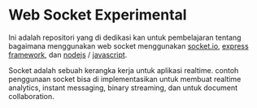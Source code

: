 # Web Socket Experimental
Ini adalah repositori yang di dedikasi kan untuk pembelajaran tentang bagaimana menggunakan web socket menggunakan [socket.io](https://socket.io), [express framework](https://expressjs.com/), dan [nodejs](https://nodejs.org/) / [javascript](https://javascript.info/).  

Socket adalah sebuah kerangka kerja untuk aplikasi realtime. contoh penggunaan socket bisa di implementasikan untuk membuat realtime analytics, instant messaging, binary streaming, dan untuk document collaboration.  

